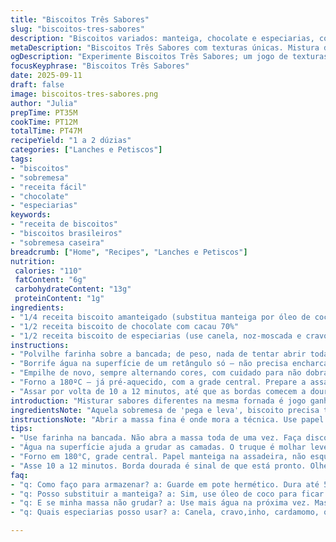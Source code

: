 ```yaml
---
title: "Biscoitos Três Sabores"
slug: "biscoitos-tres-sabores"
description: "Biscoitos variados: manteiga, chocolate e especiarias, combinados em fatias finas. Mistura de texturas e aromas que surpreendem na crocância e sabor. Assados até o ponto de dourar, revelando cores distintas e aroma convidativo. Refrigeração importante para facilitar o corte e manter as camadas firmes. Pode render de 10 a 24 unidades, dependendo da espessura."
metaDescription: "Biscoitos Três Sabores com texturas únicas. Mistura deliciosa de amanteigado, chocolate e especiarias. Uma experiência irresistível na cozinha."
ogDescription: "Experimente Biscoitos Três Sabores; um jogo de texturas e aromas. Amanteigado, chocolate e especiarias se encontram em delícias crocantes."
focusKeyphrase: "Biscoitos Três Sabores"
date: 2025-09-11
draft: false
image: biscoitos-tres-sabores.png
author: "Julia"
prepTime: PT35M
cookTime: PT12M
totalTime: PT47M
recipeYield: "1 a 2 dúzias"
categories: ["Lanches e Petiscos"]
tags:
- "biscoitos"
- "sobremesa"
- "receita fácil"
- "chocolate"
- "especiarias"
keywords:
- "receita de biscoitos"
- "biscoitos brasileiros"
- "sobremesa caseira"
breadcrumb: ["Home", "Recipes", "Lanches e Petiscos"]
nutrition: 
 calories: "110"
 fatContent: "6g"
 carbohydrateContent: "13g"
 proteinContent: "1g"
ingredients:
- "1/4 receita biscoito amanteigado (substitua manteiga por óleo de coco para versão vegana)"
- "1/2 receita biscoito de chocolate com cacau 70%"
- "1/2 receita biscoito de especiarias (use canela, noz-moscada e cravo em pó; substitua mel por melaço para sabor mais intenso)"
instructions:
- "Polvilhe farinha sobre a bancada; de peso, nada de tentar abrir toda massa junta. Faça discos pequenos, uns 20 cm de largura, e abra em retângulos finos, cerca de 3 mm – deve sentir que está quase transparente, mas ainda firme, como uma folha de papel resistente. Se colar, polvilhe mais farinha ou intercale papel manteiga; isso ajuda para que a massa não grude e não precise ficar sovando demais, o que desenvolve glúten e facilita o endurecimento depois."
- "Borrife água na superfície de um retângulo só – não precisa encharcar, só molhar levemente para ajudar a grudar as camadas. Sobreponha uma cor, depois outra, alternando. Essa montagem cria contraste visual e textura. Divida esse grande retângulo em três tiras menores, mais ou menos 23 x 10 cm cada. Repita o borrifo na superfície de cada tirinha para que as camadas grudem."
- "Empilhe de novo, sempre alternando cores, com cuidado para não dobrar e formar bolhas de ar. O segredo é deixar pressionado sem esmagar – use as mãos para uniformizar, sem apertar demais. Leve à geladeira por uns 30 minutos (pode variar; importante que esteja firme para cortar sem desmanchar). Durante o resfriamento, o aroma se intensifica; você vai sentir aquele perfume de manteiga e especiarias puxando a atenção. Quem nunca tentou cortar massa mole sabe como a coisa desanda - gelar é chave."
- "Forno a 180ºC – já pré-aquecido, com a grade central. Prepare a assadeira com papel manteiga ou tapete de silicone. Corte fatias finas, entre 4 a 5 mm, e depois em pequenos retângulos ou quadrados. Se achar difícil, enfrie novamente as rodelas, fica mais fácil. Coloque as peças, com espaço entre, para que o calor circule e não fiquem grudados."
- "Assar por volta de 10 a 12 minutos, até que as bordas comecem a dourar sutilmente. Use o olhar: quando as bordas ficam de um marrom levemente avermelhado, e o topo da massa soma textura levemente crocante, está no ponto. Muito tempo e endurecem demais; pouco tempo e ficam moles. Para confirmar, deslize a espátula – precisam sair firmes, mas não duras como pedra. Deixe esfriar completamente na assadeira; eles firmam e ficam crocantes, prontos para guardar ou servir."
introduction: "Misturar sabores diferentes na mesma fornada é jogo ganho. Biscoitos divididos entre amanteigado rico e macio, chocolate marcante e especiarias que puxam para o conforto da casa. Testei essa combinação muitas vezes, ajustando o tempo de repouso para garantir corte perfeito, sem esfarelar. As três massas, uma de cada vez, passam pelo rolo, ganhando cor e forma. Não é só técnica; é bagunça, farinha espalhada pela cozinha, aquele aroma açucarado que sobe enquanto o forno assa. Mude a receita para sua realidade — substitua manteiga por óleo de coco, o mel por melaço — mas nunca pule o resfriamento. É o segredo para o visual gráfico e o sabor focado da jaspeada de cores da massa."
ingredientsNote: "Aquela sobremesa de 'pega e leva', biscoito precisa textura exata para não enjoar. Manteiga, chocolate meio amargo, especiarias frescas na massa — use noz-moscada ralada na hora para aroma invisível, surpreendente. Se faltar tempo, congele os discos por 15 minutos em vez de gelar na geladeira, facilita o corte e evita que amoleçam rápido. A massa amanteigada pode ser substituída por óleo de coco para versão sem lactose; troque o cacau por chocolate em pó sem adição de açúcar caso queira menos amargor. Para especiarias, assemble a base com canela, cravo e cardamomo; não tenha medo de errar nas proporções, elas equilibram no forno, aromas surgem progressivamente."
instructionsNote: "Abrir a massa fina é onde mora a técnica. Use papel manteiga ou farinha para evitar que cole e quebre. O toque da água entre camadas não pode ser exagerado; pouco engana a massa e adesiva suavemente para as camadas ficarem distintas sem se misturar. Refrigerar é garantia contra bagunça – massa fria não esfarela na hora de cortar, formando fatias limpas. Cuidado com excesso de tempo dentro do forno; esfriar na assadeira mantém o ponto, evita endurecimento excessivo. Se quiser facilitar, corte um disco só de cada vez, mas a sobreposição garante a diferença visual e sabor entre as camadas. Aprendi a confiar no cheiro de bolo assado misturado ao toque das bordas para saber o momento certo de tirar."
tips:
- "Use farinha na bancada. Não abra a massa toda de uma vez. Faça discos pequenos, abra em tiras finas, 3 mm. Quase transparente, mas firme. Se grudar, mais farinha ou papel manteiga. Siberar é fundamental. Isso previne o glúten e endurecimento depois. Inspecione a espessura."
- "Água na superfície ajuda a grudar as camadas. O truque é molhar levemente, não encharcar. Uma cor de cada vez. Isso cria textura. Separe retângulos, não se esqueça do borrifo. Monte com cuidado. Pressione suavemente, não esmague. Geladeira é crucial."
- "Forno em 180°C, grade central. Papel manteiga na assadeira, não esqueça. Corte fatias finas, 4 a 5 mm. Mais fácil? Volte ao freezer. Colocar espaço entre as peças evita que grudem durante o cozimento. Olho neles, marrom na borda é bom!"
- "Asse 10 a 12 minutos. Borda dourada é sinal de que está pronto. Olhe com cuidado. Quando firmes, é o ponto. Se duras demais, estraga. Se moles, mais tempo no forno. Deixe esfriar na assadeira. Eles firmam e ficam crocantes para servir."
faq:
- "q: Como faço para armazenar? a: Guarde em pote hermético. Dura até 5 dias. Congelamento também é opção. Retire e leve ao forno depois."
- "q: Posso substituir a manteiga? a: Sim, use óleo de coco para ficar vegano. Ou manteiga sem lactose; resultado varia."
- "q: E se minha massa não grudar? a: Use mais água na próxima vez. Mas não demais. Se sentir que amoleceu tudo, leve de novo para a geladeira."
- "q: Quais especiarias posso usar? a: Canela, cravo,inho, cardamomo, outros sabores abertos. Não tenha medo de inventar com as quantidades!"

---
```

